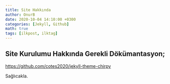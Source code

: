 ```yaml
---
title: Site Hakkında
author: OnurB
date: 2020-10-04 14:10:00 +0300
categories: [Jekyll, Github]
math: true
tags: [ilkpost, ilktag]
---
```


## Site Kurulumu Hakkında Gerekli Dökümantasyon;

https://github.com/cotes2020/jekyll-theme-chirpy

Sağlıcakla.
